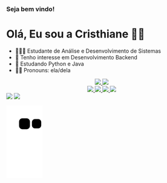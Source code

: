 ### Seja bem vindo!
# Olá, Eu sou a Cristhiane 👋🏾

- 👩🏾‍💻 Estudante de Análise e Desenvolvimento de Sistemas
- 👀 Tenho interesse em Desenvolvimento Backend
- 🌱 Estudando Python e Java
- 👩🏾 Pronouns: ela/dela

<div align="center">
 <a href="https://github.com/barroscruzc">
  <img height="160em" src="https://github-readme-stats.vercel.app/api?username=barroscruzc&show_icons=true&theme=radical&include_all_commits=true&count_private=true"/>
  <img height="160em" src="https://github-readme-stats.vercel.app/api/top-langs/?username=barroscruzc&layout=compact&langs_count=7&theme=radical"/>
</div>
 
 <div align="center">
    <img width="60em" src="https://cdn.jsdelivr.net/gh/devicons/devicon/icons/python/python-original.svg" />
    <img width="60em" src="https://cdn.jsdelivr.net/gh/devicons/devicon/icons/java/java-original.svg" />
    <img width="60em "src="https://cdn.jsdelivr.net/gh/devicons/devicon/icons/mysql/mysql-plain.svg" />
    <img width="60em" src="https://cdn.jsdelivr.net/gh/devicons/devicon/icons/git/git-original.svg" />
 </div>
 
<div> 
  <a href ="mailto:barroscruzc@gmail.com"><img src="https://img.shields.io/badge/-Gmail-%23333?style=for-the-badge&hide=jupyter-notebook&logo=gmail&logoColor=white" target="_blank"></a>
  <a href="https://www.linkedin.com/in/barroscruzc" target="_blank"><img src="https://img.shields.io/badge/-LinkedIn-%230077B5?style=for-the-badge&logo=linkedin&logoColor=white" target="_blank"></a> 
 
  ![Snake animation](https://github.com/barroscruzc/barroscruzc/blob/output/github-contribution-grid-snake.svg)
 
</div>
